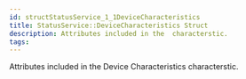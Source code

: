 ```yaml
---
id: structStatusService_1_1DeviceCharacteristics
title: StatusService::DeviceCharacteristics Struct
description: Attributes included in the  characterstic.
tags:
---
```

Attributes included in the Device Characteristics characterstic.





